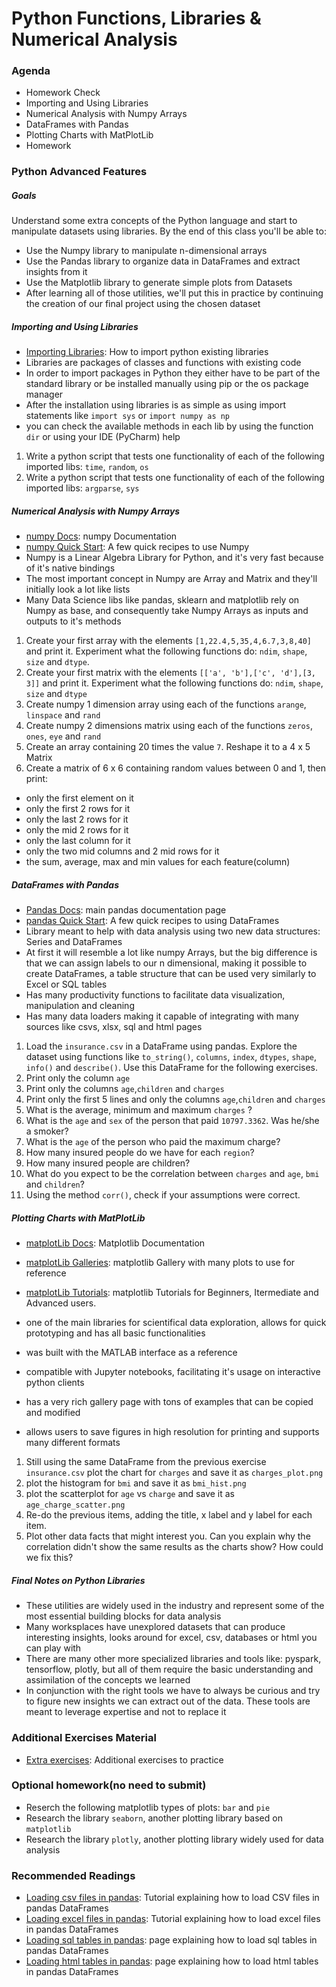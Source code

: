 # Python Functions, Libraries & Numerical Analysis

### Agenda
* Homework Check
* Importing and Using Libraries
* Numerical Analysis with Numpy Arrays
* DataFrames with Pandas
* Plotting Charts with MatPlotLib
* Homework

### Python Advanced Features

##### Goals
Understand some extra concepts of the Python language and start to manipulate datasets using libraries. By the end of this class you'll be able to:
* Use the Numpy library to manipulate n-dimensional arrays
* Use the Pandas library to organize data in DataFrames and extract insights from it
* Use the Matplotlib library to generate simple plots from Datasets
* After learning all of those utilities, we'll put this in practice by continuing the creation of our final project using the chosen dataset

##### Importing and Using Libraries
* [Importing Libraries](https://docs.python.org/3/tutorial/modules.html#importing-from-a-package): How to import python existing libraries
* Libraries are packages of classes and functions with existing code
* In order to import packages in Python they either have to be part of the standard library or be installed manually using pip or the os package manager
* After the installation using libraries is as simple as using import statements like `import sys` or `import numpy as np`
* you can check the available methods in each lib by using the function `dir` or using your IDE (PyCharm) help

1. Write a python script that tests one functionality of each of the following imported libs: `time`, `random`, `os`
2. Write a python script that tests one functionality of each of the following imported libs: `argparse`, `sys`

##### Numerical Analysis with Numpy Arrays
* [numpy Docs](https://www.numpy.org/devdocs/): numpy Documentation
* [numpy Quick Start](https://www.numpy.org/devdocs/user/quickstart.html): A few quick recipes to use Numpy
* Numpy is a Linear Algebra Library for Python, and it's very fast because of it's native bindings
* The most important concept in Numpy are Array and Matrix and they'll initially look a lot like lists
* Many Data Science libs like pandas, sklearn and matplotlib rely on Numpy as base, and consequently take Numpy Arrays as inputs and outputs to it's methods

1. Create your first array with the elements `[1,22.4,5,35,4,6.7,3,8,40]` and print it. Experiment what the following functions do: `ndim`, `shape`, `size` and  `dtype`.
2. Create your first matrix with the elements `[['a', 'b'],['c', 'd'],[3, 3]]` and print it. Experiment what the following functions do: `ndim`, `shape`, `size` and `dtype`
3. Create numpy 1 dimension array using each of the functions `arange`, `linspace` and `rand`
4. Create numpy 2 dimensions matrix using each of the functions `zeros`, `ones`, `eye` and `rand`
5. Create an array containing 20 times the value `7`. Reshape it to a 4 x 5 Matrix
6. Create a matrix of 6 x 6 containing random values between 0 and 1, then print:
* only the first element on it
* only the first 2 rows for it
* only the last 2 rows for it
* only the mid 2 rows for it
* only the last column for it
* only the two mid columns and 2 mid rows for it
* the sum, average, max and min values for each feature(column)

##### DataFrames with Pandas
* [Pandas Docs](http://pandas.pydata.org/pandas-docs/stable/): main pandas documentation page
* [pandas Quick Start](http://pandas.pydata.org/pandas-docs/stable/getting_started/10min.html): A few quick recipes to using DataFrames
* Library meant to help with data analysis using two new data structures: Series and DataFrames
* At first it will resemble a lot like numpy Arrays, but the big difference is that we can assign labels to our n dimensional, making it possible to create DataFrames, a table structure that can be used very similarly to Excel or SQL tables
* Has many productivity functions to facilitate data visualization, manipulation and cleaning
* Has many data loaders making it capable of integrating with many sources like csvs, xlsx, sql and html pages

1. Load the `insurance.csv` in a DataFrame using pandas. Explore the dataset using functions like `to_string()`, `columns`, `index`, `dtypes`, `shape`, `info()` and `describe()`. Use this DataFrame for the following exercises.
2. Print only the column `age`
3. Print only the columns `age`,`children` and `charges`
4. Print only the first 5 lines and only the columns `age`,`children` and `charges`
5. What is the average, minimum and maximum `charges` ?
7. What is the `age` and `sex` of the person that paid `10797.3362`. Was he/she a smoker?
8. What is the `age` of the person who paid the maximum charge?
9. How many insured people do we have for each `region`?
10. How many insured people are children?
11. What do you expect to be the correlation between `charges` and `age`, `bmi` and `children`? 
12. Using the method `corr()`, check if your assumptions were correct.


##### Plotting Charts with MatPlotLib
* [matplotLib Docs](https://matplotlib.org/contents.html): Matplotlib Documentation
* [matplotLib Galleries](https://matplotlib.org/gallery/index.html): matplotlib Gallery with many plots to use for reference
* [matplotLib Tutorials](https://matplotlib.org/tutorials/index.html): matplotlib Tutorials for Beginners, Itermediate and Advanced users.

* one of the main libraries for scientifical data exploration, allows for quick prototyping and has all basic functionalities
* was built with the MATLAB interface as a reference
* compatible with Jupyter notebooks, facilitating it's usage on interactive python clients
* has a very rich gallery page with tons of examples that can be copied and modified
* allows users to save figures in high resolution for printing and supports many different formats

1. Still using the same DataFrame from the previous exercise `insurance.csv` plot the chart for `charges` and save it as `charges_plot.png`
2. plot the histogram for `bmi` and save it as `bmi_hist.png`
3. plot the scatterplot for `age` vs `charge` and save it as `age_charge_scatter.png`
4. Re-do the previous items, adding the title, x label and y label for each item.
5. Plot other data facts that might interest you. Can you explain why the correlation didn't show the same results as the charts show? How could we fix this?

##### Final Notes on Python Libraries
* These utilities are widely used in the industry and represent some of the most essential building blocks for data analysis
* Many worksplaces have unexplored datasets that can produce interesting insights, looks around for excel, csv, databases or html you can play with
* There are many other more specialized libraries and tools like: pyspark, tensorflow, plotly, but all of them require the basic understanding and assimilation of the concepts we learned
* In conjunction with the right tools we have to always be curious and try to figure new insights we can extract out of the data. These tools are meant to leverage expertise and not to replace it

### Additional Exercises Material
* [Extra exercises](./5-pythonadv-exercises.md): Additional exercises to practice

### Optional homework(no need to submit)
* Reserch the following matplotlib types of plots: `bar` and `pie`
* Research the library `seaborn`, another plotting library based on `matplotlib`
* Research the library `plotly`, another plotting library widely used for data analysis

### Recommended Readings
* [Loading csv files in pandas](https://towardsdatascience.com/pandas-dataframe-playing-with-csv-files-944225d19ff): Tutorial explaining how to load CSV files in pandas DataFrames
* [Loading excel files in pandas](https://datatofish.com/read_excel/): Tutorial explaining how to load excel files in pandas DataFrames
* [Loading sql tables in pandas](https://stackoverflow.com/questions/10065051/python-pandas-and-databases-like-mysql): page explaining how to load sql tables in pandas DataFrames
* [Loading html tables in pandas](https://beenje.github.io/blog/posts/parsing-html-tables-in-python-with-pandas/): page explaining how to load html tables in pandas DataFrames
